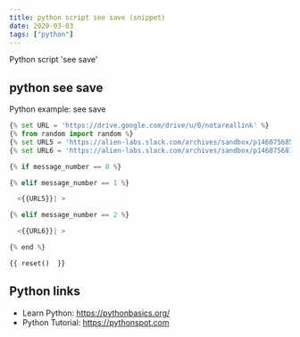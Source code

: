 ```yaml
---
title: python script see save (snippet)
date: 2020-03-03
tags: ["python"]
---
```

Python script 'see save'


## python see save

Python example: see save

```python
{% set URL = 'https://drive.google.com/drive/u/0/notareallink' %}
{% from random import random %}
{% set URL5 = 'https://alien-labs.slack.com/archives/sandbox/p1460756859000165#{}'.format(random()) %}
{% set URL6 = 'https://alien-labs.slack.com/archives/sandbox/p1460756871000167#{}'.format(random()) %}

{% if message_number == 0 %}

{% elif message_number == 1 %}

  <{{URL5}}| >

{% elif message_number == 2 %}

  <{{URL6}}| >

{% end %}

{{ reset()  }}

```

## Python links

- Learn Python: https://pythonbasics.org/
- Python Tutorial: https://pythonspot.com
